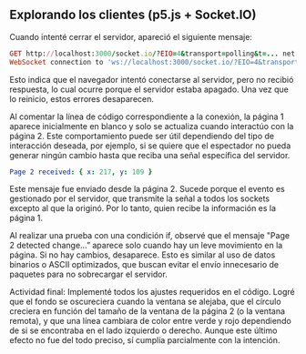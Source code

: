 ## Explorando los clientes (p5.js + Socket.IO)  

Cuando intenté cerrar el servidor, apareció el siguiente mensaje:  
````ruby
GET http://localhost:3000/socket.io/?EIO=4&transport=polling&t=... net::ERR_CONNECTION_REFUSED
WebSocket connection to 'ws://localhost:3000/socket.io/?EIO=4&transport=websocket&...' failed:
````

Esto indica que el navegador intentó conectarse al servidor, pero no recibió respuesta, lo cual ocurre porque el servidor estaba apagado. Una vez que lo reinicio, estos errores desaparecen.

Al comentar la línea de código correspondiente a la conexión, la página 1 aparece inicialmente en blanco y solo se actualiza cuando interactúo con la página 2. Este comportamiento puede ser útil dependiendo del tipo de interacción deseada, por ejemplo, si se quiere que el espectador no pueda generar ningún cambio hasta que reciba una señal específica del servidor.  

````yaml
Page 2 received: { x: 217, y: 109 }
 ````

Este mensaje fue enviado desde la página 2. Sucede porque el evento es gestionado por el servidor, que transmite la señal a todos los sockets excepto al que la originó. Por lo tanto, quien recibe la información es la página 1.

Al realizar una prueba con una condición if, observé que el mensaje "Page 2 detected change…” aparece solo cuando hay un leve movimiento en la página. Si no hay cambios, desaparece. Esto es similar al uso de datos binarios o ASCII optimizados, que buscan evitar el envío innecesario de paquetes para no sobrecargar el servidor.

Actividad final:
Implementé todos los ajustes requeridos en el código. Logré que el fondo se oscureciera cuando la ventana se alejaba, que el círculo creciera en función del tamaño de la ventana de la página 2 (o la ventana remota), y que una línea cambiara de color entre verde y rojo dependiendo de si se encontraba en el lado izquierdo o derecho. Aunque este último efecto no fue del todo preciso, sí cumplía parcialmente con la intención.

